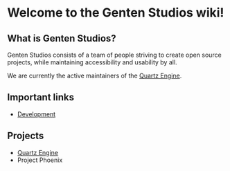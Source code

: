 # Welcome to the Genten Studios wiki!

## What is Genten Studios?
Genten Studios consists of a team of people striving to create open source projects, while maintaining accessibility and usability by all. 

We are currently the active maintainers of the [Quartz Engine](https://github.com/GentenStudios/quartz-engine).

## Important links
- [Development](https://github.com/GentenStudios/Genten/wiki/Dev:-Home)

## Projects
- [Quartz Engine](https://github.com/GentenStudios/quartz-engine/wiki)
- Project Phoenix